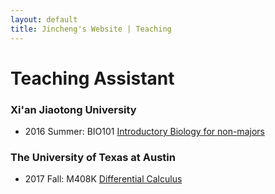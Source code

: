 ```yaml
---
layout: default
title: Jincheng's Website | Teaching
---
```


# Teaching Assistant

### Xi'an Jiaotong University

- 2016 Summer: BIO101 [Introductory Biology for non-majors](http://www.lioneducation.org/downloadRepository/00efeba5-3934-4aca-840e-9b903d4aed01.pdf)

### The University of Texas at Austin

- 2017 Fall: M408K [Differential Calculus](2017/m408k)
